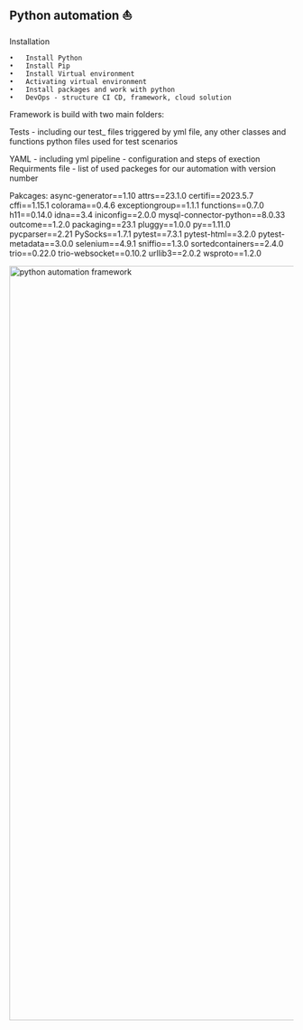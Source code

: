 Python automation ⛵️
-------------------------------------------------------------
Installation

	•	Install Python
	•	Install Pip
	•	Install Virtual environment
	•	Activating virtual environment
	•	Install packages and work with python
	•	DevOps - structure CI CD, framework, cloud solution


Framework is build with two main folders: 

Tests - including our test_ files 
triggered by yml file, any other classes and functions python files used for
test scenarios

YAML - including yml pipeline - configuration and steps of exection 
Requirments file - list of used packeges for our automation with version number

Pakcages:
async-generator==1.10
attrs==23.1.0
certifi==2023.5.7
cffi==1.15.1
colorama==0.4.6
exceptiongroup==1.1.1
functions==0.7.0
h11==0.14.0
idna==3.4
iniconfig==2.0.0
mysql-connector-python==8.0.33
outcome==1.2.0
packaging==23.1
pluggy==1.0.0
py==1.11.0
pycparser==2.21
PySocks==1.7.1
pytest==7.3.1
pytest-html==3.2.0
pytest-metadata==3.0.0
selenium==4.9.1
sniffio==1.3.0
sortedcontainers==2.4.0
trio==0.22.0
trio-websocket==0.10.2
urllib3==2.0.2
wsproto==1.2.0







<img width="1336" alt="python automation framework" src="https://github.com/alex27dz/testautomationpy/assets/52358947/bfd87251-590d-4969-9338-35ad6212240f">

